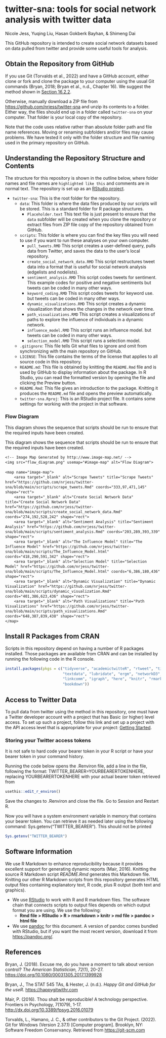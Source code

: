twitter-sna: tools for social network analysis with twitter data
================
Nicole Jess, Yuqing Liu, Hasan Gokberk Bayhan, & Shimeng Dai

<!-- README.md is generated from README.Rmd. Please edit that file -->

This GitHub repository is intended to create social network datasets
based on data pulled from twitter and provide some useful tools for
analysis.

## Obtain the Repository from GitHub

If you use Git (Torvalds et al., 2022) and have a GitHub account, either
clone or fork and clone the package to your computer using the usual Git
commands (Bryan, 2018; Bryan et al., n.d., Chapter 16). We suggest the
method shown in [Section
16.2.2](https://happygitwithr.com/existing-github-first.html#rstudio-ide-1).

Otherwise, manually download a ZIP file from
<https://github.com/nrjess/twitter-sna> and unzip its contents to a
folder. Either way, the files should end up in a folder called
`twitter-sna` on your computer. That folder is your local copy of the
repository.

Note that the code uses relative rather than absolute folder path and
file name references. Moving or renaming subfolders and/or files may
cause problems. We have tested it only with the folder structure and
file naming used in the primary repository on GitHub.

## Understanding the Repository Structure and Contents

The structure for this repository is shown in the outline below, where
folder names and file names are `highlighted like this` and comments are
in normal text. The repository is set up as an [RStudio
project](https://support.rstudio.com/hc/en-us/articles/200526207-Using-RStudio-Projects).

- `twitter-sna`: This is the root folder for the repository.
  - `data`: This folder is where the data files produced by our scripts
    will be stored. This is a standard folder for R package structures.
    - `Placeholder.text` This text file is just present to ensure that
      the `data` subfolder will be created when you clone the repository
      or extract files from ZIP file copy of the repository obtained
      from GitHub.
  - `scripts`: This folder is where you can find the key files you will
    need to use if you want to run these analyses on your own computer.
    - `pull_tweets.RMD` This script creates a user-defined query, pulls
      data from Twitter, and saves the data to the user’s local
      repository.
    - `create_social_network_data.RMD` This script restructures tweet
      data into a format that is useful for social network analysis
      (edgelists and nodelists).
    - `sentiment_analysis.RMD` This script codes tweets for sentiment.
      This example codes for positive and negative sentiments but tweets
      can be coded in many other ways.
    - `keyword_coding.RMD` This script codes tweets for keyword use. but
      tweets can be coded in many other ways.  
    - `dynamic_visualizations.RMD` This script creates a dynamic
      visualization that shows the changes in the network over time.
    - `path_visualizations.RMD` This script creates a visualizations of
      paths to explore the influence of individuals in a dynamic
      network.
    - `influence_model.RMD` This script runs an influence model. but
      tweets can be coded in many other ways.
    - `selection_model.RMD` This script runs a selection model.
  - `.gitignore`: This file tells Git what files to ignore and omit from
    synchronizing with the main repository on GitHub.
  - `LICENSE`: This file contains the terms of the license that applies
    to all source code in this repository.
  - `README.md`: This file is obtained by knitting the `README.Rmd` file
    and is used by GitHub to display information about the package. In R
    Studio, you can read the formatted version by opening the file and
    clicking the Preview button.
  - `README.Rmd`: This file gives an introduction to the package.
    Knitting it produces the `README.md` file and opens the preview
    automatically.
  - `twitter-sna.Rproj`: This is an RStudio project file. It contains
    some settings for working with the project in that software.

### Flow Diagram

This diagram shows the sequence that scripts should be run to ensure
that the required inputs have been created.


<!DOCTYPE html>
<html lang="en">
<head>
    <meta charset="UTF-8">
    <title>Flow Diagram</title>
</head>
<body>
    <p>This diagram shows the sequence that scripts should be run to ensure that the required inputs have been created.</p>
    
    <!-- Image Map Generated by http://www.image-map.net/ -->
    <img src="flow_diagram.png" usemap="#image-map" alt="Flow Diagram">
    
    <map name="image-map">
        <area target="_blank" alt="Scrape Tweets" title="Scrape Tweets" href="https://github.com/nrjess/twitter-sna/blob/main/scripts/scrape_tweets.Rmd" coords="333,97,471,145" shape="rect">
        <area target="_blank" alt="Create Social Network Data" title="Create Social Network Data" href="https://github.com/nrjess/twitter-sna/blob/main/scripts/create_social_network_data.Rmd" coords="274,192,528,242" shape="rect">
        <area target="_blank" alt="Sentiment Analysis" title="Sentiment Analysis" href="https://github.com/nrjess/twitter-sna/blob/main/scripts/sentiment_analysis.Rmd" coords="203,289,393,339" shape="rect">
        <area target="_blank" alt="The Influence Model" title="The Influence Model" href="https://github.com/nrjess/twitter-sna/blob/main/scripts/The_Influence_Model.html" coords="418,290,591,342" shape="rect">
        <area target="_blank" alt="Selection Model" title="Selection Model" href="https://github.com/nrjess/twitter-sna/blob/main/scripts/The_Influence_Model.html" coords="6,386,180,436" shape="rect">
        <area target="_blank" alt="Dynamic Visualization" title="Dynamic Visualization" href="https://github.com/nrjess/twitter-sna/blob/main/scripts/dynamic_visualization.Rmd" coords="401,386,623,436" shape="rect">
        <area target="_blank" alt="Path Visualizations" title="Path Visualizations" href="https://github.com/nrjess/twitter-sna/blob/main/scripts/path_visualizations.Rmd" coords="648,387,839,438" shape="rect">
    </map>
</body>
</html>



## Install R Packages from CRAN

Scripts in this repository depend on having a number of R packages
installed. Those packages are available from CRAN and can be installed
by running the following code in the R console.

``` r
install.packages(pkgs = c("tidyverse", "academictwitteR", "rtweet", "tidytags",
                          "textdata", "lubridate", "ergm", "networkD3", 
                          "linkcomm", "igraph", "here", "knitr", "rmarkdown", 
                          "bookdown"))
```

## Access to Twitter Data

To pull data from twitter using the method in this repository, one must
have a Twitter developer account with a project that has Basic (or
higher) level access. To set up such a project, follow this link and set
up a project with the API access level that is appropriate for your
project: [Getting
Started](https://developer.twitter.com/en/docs/twitter-api/getting-started/about-twitter-api).

### Storing your Twitter access tokens

It is not safe to hard code your bearer token in your R script or have
your bearer token in your command history.

Running the code below opens the .Renviron file, add a line in the file,
following the format: TWITTER_BEARER=YOURBEARERTOKENHERE, replacing
YOURBEARERTOKENHERE with your actual bearer token retrieved from

``` r
usethis::edit_r_environ()
```

Save the changes to .Renviron and close the file. Go to Session and
Restart R.

Now you will have a system environment variable in memory that contains
your bearer token. You can retrieve it as needed later using the
following command: Sys.getenv(“TWITTER_BEARER”). This should not be
printed

``` r
Sys.getenv("TWITTER_BEARER")
```

## Software Information

We use R Markdown to enhance reproducibility because it provides
excellent support for generating dynamic reports (Mair, 2016). Knitting
the source R Markdown script *README.Rmd* generates this Markdown file.
Knitting our other R Markdown scripts from this repository generates
HTML output files containing explanatory text, R code, plus R output
(both text and graphics).

- We use [RStudio](www.rstudio.org) to work with R and R markdown files.
  The software chain that connects scripts to output files depends on
  which output format you are using. We use the following:
  - **Rmd file \> RStudio \> R \> rmarkdown \> knitr \> md file \>
    pandoc \> html file**
- We use [pandoc](https://pandoc.org) for this document. A version of
  pandoc comes bundled with RStudio, but if you want the most recent
  version, download it from <https://pandoc.org/>.

## References

Bryan, J. (2018). Excuse me, do you have a moment to talk about version
control? *The American Statistician, 72*(1), 20-27.
<https://doi.org/10.1080/00031305.2017.1399928>

Bryan, J., The STAT 545 TAs, & Hester, J. (n.d.). *Happy Git and GitHub
for the useR*. <https://happygitwithr.com>

Mair, P. (2016). Thou shalt be reproducible! A technology perspective.
Frontiers in Psychology, 7(1079), 1-17.
<http://dx.doi.org/10.3389/fpsyg.2016.01079>

Torvalds, L., Hamano, J. C., & other contributors to the Git Project.
(2022). Git for Windows (Version 2.37.1) \[Computer program\]. Brooklyn,
NY: Software Freedom Conservancy. Retrieved from <https://git-scm.com>

